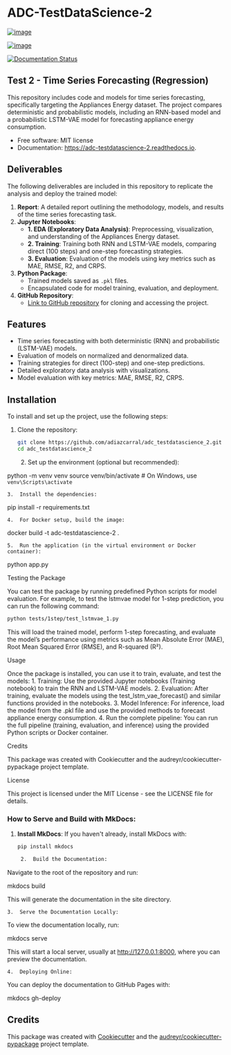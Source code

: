 # ADC-TestDataScience-2

[![image](https://img.shields.io/pypi/v/adc_testdatascience_2.svg)](https://pypi.python.org/pypi/adc_testdatascience_2)

[![image](https://img.shields.io/travis/adiazcarral/adc_testdatascience_2.svg)](https://travis-ci.com/adiazcarral/adc_testdatascience_2)

[![Documentation Status](https://readthedocs.org/projects/adc-testdatascience-2/badge/?version=latest)](https://adc-testdatascience-2.readthedocs.io/en/latest/?version=latest)

## Test 2 - Time Series Forecasting (Regression)

This repository includes code and models for time series forecasting, specifically targeting the Appliances Energy dataset. The project compares deterministic and probabilistic models, including an RNN-based model and a probabilistic LSTM-VAE model for forecasting appliance energy consumption.

- Free software: MIT license
- Documentation: <https://adc-testdatascience-2.readthedocs.io>.

## Deliverables

The following deliverables are included in this repository to replicate the analysis and deploy the trained model:

1. **Report**: A detailed report outlining the methodology, models, and results of the time series forecasting task.
2. **Jupyter Notebooks**: 
   - **1. EDA (Exploratory Data Analysis)**: Preprocessing, visualization, and understanding of the Appliances Energy dataset.
   - **2. Training**: Training both RNN and LSTM-VAE models, comparing direct (100 steps) and one-step forecasting strategies.
   - **3. Evaluation**: Evaluation of the models using key metrics such as MAE, RMSE, R2, and CRPS.
3. **Python Package**: 
   - Trained models saved as `.pkl` files.
   - Encapsulated code for model training, evaluation, and deployment.
4. **GitHub Repository**: 
   - [Link to GitHub repository](https://github.com/adiazcarral/adc_testdatascience_2) for cloning and accessing the project.

## Features

- Time series forecasting with both deterministic (RNN) and probabilistic (LSTM-VAE) models.
- Evaluation of models on normalized and denormalized data.
- Training strategies for direct (100-step) and one-step predictions.
- Detailed exploratory data analysis with visualizations.
- Model evaluation with key metrics: MAE, RMSE, R2, CRPS.

## Installation

To install and set up the project, use the following steps:

1. Clone the repository:
   ```bash
   git clone https://github.com/adiazcarral/adc_testdatascience_2.git
   cd adc_testdatascience_2
   ```	
	2.	Set up the environment (optional but recommended):

python -m venv venv
source venv/bin/activate  # On Windows, use `venv\Scripts\activate`


	3.	Install the dependencies:

pip install -r requirements.txt


	4.	For Docker setup, build the image:

docker build -t adc-testdatascience-2 .


	5.	Run the application (in the virtual environment or Docker container):

python app.py

Testing the Package

You can test the package by running predefined Python scripts for model evaluation. For example, to test the lstmvae model for 1-step prediction, you can run the following command:
   ```bash
python tests/1step/test_lstmvae_1.py
   ```
This will load the trained model, perform 1-step forecasting, and evaluate the model’s performance using metrics such as Mean Absolute Error (MAE), Root Mean Squared Error (RMSE), and R-squared (R²).


Usage

Once the package is installed, you can use it to train, evaluate, and test the models:
	1.	Training:
Use the provided Jupyter notebooks (Training notebook) to train the RNN and LSTM-VAE models.
	2.	Evaluation:
After training, evaluate the models using the test_lstm_vae_forecast() and similar functions provided in the notebooks.
	3.	Model Inference:
For inference, load the model from the .pkl file and use the provided methods to forecast appliance energy consumption.
	4.	Run the complete pipeline:
You can run the full pipeline (training, evaluation, and inference) using the provided Python scripts or Docker container.

Credits

This package was created with
Cookiecutter and the
audreyr/cookiecutter-pypackage
project template.

License

This project is licensed under the MIT License - see the LICENSE file for details.

### How to Serve and Build with MkDocs:

1. **Install MkDocs**: If you haven't already, install MkDocs with:

   ```bash
   pip install mkdocs

	2.	Build the Documentation:
Navigate to the root of the repository and run:

mkdocs build

This will generate the documentation in the site directory.

	3.	Serve the Documentation Locally:
To view the documentation locally, run:

mkdocs serve

This will start a local server, usually at http://127.0.0.1:8000, where you can preview the documentation.

	4.	Deploying Online:
You can deploy the documentation to GitHub Pages with:

mkdocs gh-deploy


## Credits

This package was created with
[Cookiecutter](https://github.com/audreyr/cookiecutter) and the
[audreyr/cookiecutter-pypackage](https://github.com/audreyr/cookiecutter-pypackage)
project template.
